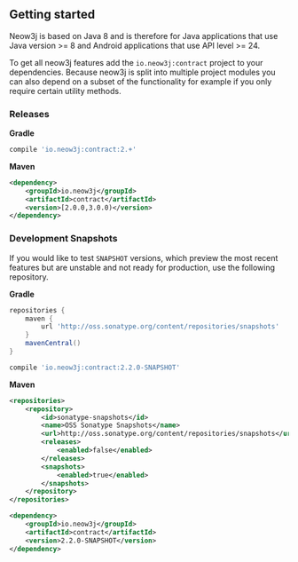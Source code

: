 ## Getting started

Neow3j is based on Java 8 and is therefore for Java applications that use Java
version >= 8 and Android applications that use API level >= 24.

To get all neow3j features add the `io.neow3j:contract` project to your
dependencies. Because neow3j is split into multiple project modules you can also
depend on a subset of the functionality for example if you only require certain
utility methods.


### Releases

__Gradle__

```groovy
compile 'io.neow3j:contract:2.+'
```

__Maven__

```xml
<dependency>
    <groupId>io.neow3j</groupId>
    <artifactId>contract</artifactId>
    <version>[2.0.0,3.0.0)</version>
</dependency>
```

### Development Snapshots

If you would like to test `SNAPSHOT` versions, which preview the most recent
features but are unstable and not ready for production, use the following
repository.

__Gradle__

```groovy
repositories {
    maven {
        url 'http://oss.sonatype.org/content/repositories/snapshots'
    }
    mavenCentral()
}
```

```groovy
compile 'io.neow3j:contract:2.2.0-SNAPSHOT'
```

__Maven__

```xml
<repositories>
    <repository>
        <id>sonatype-snapshots</id>
        <name>OSS Sonatype Snapshots</name>
        <url>http://oss.sonatype.org/content/repositories/snapshots</url>
        <releases>
            <enabled>false</enabled>
        </releases>
        <snapshots>
            <enabled>true</enabled>
        </snapshots>
    </repository>
</repositories>
```

```xml
<dependency>
    <groupId>io.neow3j</groupId>
    <artifactId>contract</artifactId>
    <version>2.2.0-SNAPSHOT</version>
</dependency>
```